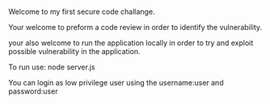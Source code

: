Welcome to my first secure code challange.

Your welcome to preform a code review in order to identify the vulnerability.

your also welcome to run the application locally in order to try and exploit possible vulnerability in the application.

To run use: node server.js

You can login as low privilege user using the username:user and password:user

